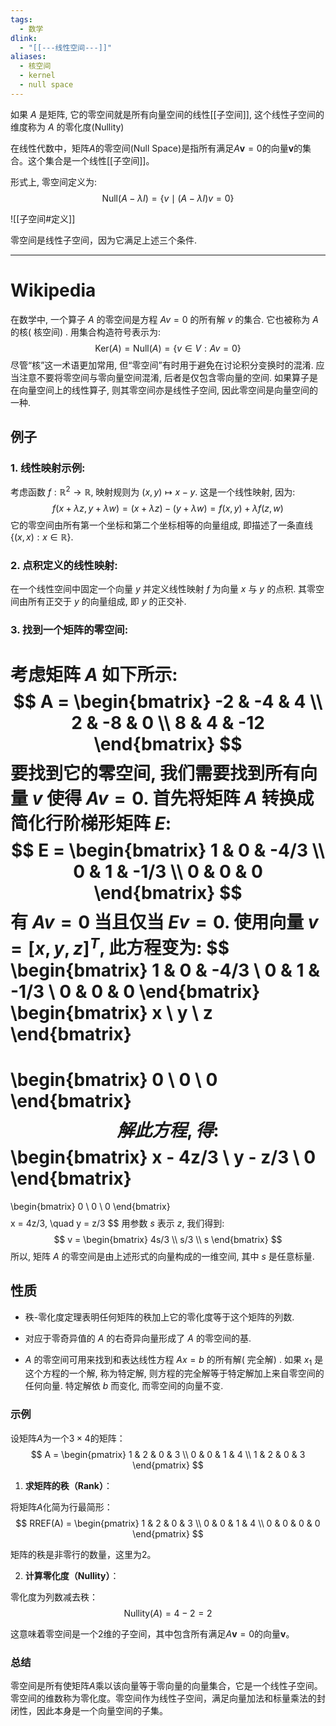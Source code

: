 ```yaml
---
tags:
  - 数学
dlink:
  - "[[---线性空间---]]"
aliases:
  - 核空间
  - kernel
  - null space
---
```

如果 $A$ 是矩阵, 它的零空间就是所有向量空间的线性[[子空间]], 这个线性子空间的维度称为 $A$ 的零化度(Nullity)

在线性代数中，矩阵$A$的零空间(Null Space)是指所有满足$A\mathbf{v} = 0$的向量$\mathbf{v}$的集合。这个集合是一个线性[[子空间]]。

形式上, 零空间定义为: 
$$\text{Null}(A - \lambda I) = \{ v \mid (A - \lambda I)v = 0 \}$$

![[子空间#定义]]

零空间是线性子空间，因为它满足上述三个条件. 


---
# Wikipedia
在数学中, 一个算子 $A$ 的零空间是方程 $Av = 0$ 的所有解 $v$ 的集合. 它也被称为 $A$ 的核( 核空间) . 用集合构造符号表示为: 
$$
\text{Ker}(A)=\text{Null}(A) = \{ v \in V : Av = 0 \}
$$
尽管“核”这一术语更加常用, 但“零空间”有时用于避免在讨论积分变换时的混淆. 应当注意不要将零空间与零向量空间混淆, 后者是仅包含零向量的空间. 
如果算子是在向量空间上的线性算子, 则其零空间亦是线性子空间, 因此零空间是向量空间的一种. 
## 例子
### 1. 线性映射示例: 
   考虑函数 $f : \mathbb{R}^2 \rightarrow \mathbb{R}$, 映射规则为 $(x, y) \mapsto x - y$. 这是一个线性映射, 因为: 
$$
f(x + \lambda z, y + \lambda w) = (x + \lambda z) - (y + \lambda w) = f(x, y) + \lambda f(z, w)
$$
   它的零空间由所有第一个坐标和第二个坐标相等的向量组成, 即描述了一条直线 $\{(x, x) : x \in \mathbb{R}\}$. 
### 2. 点积定义的线性映射: 
   在一个线性空间中固定一个向量 $y$ 并定义线性映射 $f$ 为向量 $x$ 与 $y$ 的点积. 其零空间由所有正交于 $y$ 的向量组成, 即 $y$ 的正交补. 
### 3. 找到一个矩阵的零空间:
考虑矩阵 $A$ 如下所示: 
$$
A = \begin{bmatrix}
-2 & -4 & 4 \\
2 & -8 & 0 \\
8 & 4 & -12
\end{bmatrix}
$$
要找到它的零空间, 我们需要找到所有向量 $v$ 使得 $Av = 0$. 首先将矩阵 $A$ 转换成简化行阶梯形矩阵 $E$: 
$$
E = \begin{bmatrix}
1 & 0 & -4/3 \\
0 & 1 & -1/3 \\
0 & 0 & 0
\end{bmatrix}
$$
有 $Av = 0$ 当且仅当 $Ev = 0$. 使用向量 $v = [x, y, z]^T$, 此方程变为: 
$$
\begin{bmatrix}
1 & 0 & -4/3 \\
0 & 1 & -1/3 \\
0 & 0 & 0
\end{bmatrix}
\begin{bmatrix}
x \\
y \\
z
\end{bmatrix}
=
\begin{bmatrix}
0 \\
0 \\
0
\end{bmatrix}
$$
解此方程, 得: 
$$
\begin{bmatrix}
x - 4z/3 \\
y - z/3 \\
0
\end{bmatrix}
=
\begin{bmatrix}
0 \\
0 \\
0
\end{bmatrix}
$$
$$
x = 4z/3, \quad y = z/3
$$
用参数 $s$ 表示 $z$, 我们得到: 
$$
v = \begin{bmatrix}
4s/3 \\
s/3 \\
s
\end{bmatrix}
$$
所以, 矩阵 $A$ 的零空间是由上述形式的向量构成的一维空间, 其中 $s$ 是任意标量. 

## 性质
- 秩-零化度定理表明任何矩阵的秩加上它的零化度等于这个矩阵的列数. 
- 对应于零奇异值的 $A$ 的右奇异向量形成了 $A$ 的零空间的基. 

- $A$ 的零空间可用来找到和表达线性方程 $Ax = b$ 的所有解( 完全解) . 如果 $x_1$ 是这个方程的一个解, 称为特定解, 则方程的完全解等于特定解加上来自零空间的任何向量. 特定解依 $b$ 而变化, 而零空间的向量不变. 




### 示例

设矩阵$A$为一个$3 \times 4$的矩阵：
$$
A = \begin{pmatrix}
1 & 2 & 0 & 3 \\
0 & 0 & 1 & 4 \\
1 & 2 & 0 & 3
\end{pmatrix}
$$

1. **求矩阵的秩（Rank）**：

将矩阵$A$化简为行最简形：
$$
RREF(A) = \begin{pmatrix}
1 & 2 & 0 & 3 \\
0 & 0 & 1 & 4 \\
0 & 0 & 0 & 0
\end{pmatrix}
$$

矩阵的秩是非零行的数量，这里为2。

2. **计算零化度（Nullity）**：

零化度为列数减去秩：
$$
\text{Nullity}(A) = 4 - 2 = 2
$$

这意味着零空间是一个2维的子空间，其中包含所有满足$A\mathbf{v} = 0$的向量$\mathbf{v}$。

### 总结

零空间是所有使矩阵$A$乘以该向量等于零向量的向量集合，它是一个线性子空间。零空间的维数称为零化度。零空间作为线性子空间，满足向量加法和标量乘法的封闭性，因此本身是一个向量空间的子集。